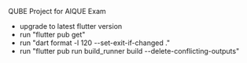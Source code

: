 QUBE Project for AIQUE Exam

- upgrade to latest flutter version
- run "flutter pub get"
- run "dart format -l 120 --set-exit-if-changed ."
- run "flutter pub run build_runner build --delete-conflicting-outputs"
